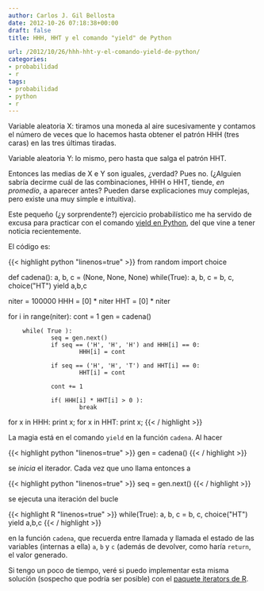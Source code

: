 ```yaml
---
author: Carlos J. Gil Bellosta
date: 2012-10-26 07:18:38+00:00
draft: false
title: HHH, HHT y el comando "yield" de Python

url: /2012/10/26/hhh-hht-y-el-comando-yield-de-python/
categories:
- probabilidad
- r
tags:
- probabilidad
- python
- r
---
```


Variable aleatoria X: tiramos una moneda al aire sucesivamente y contamos el número de veces que lo hacemos hasta obtener el patrón HHH (tres caras) en las tres últimas tiradas.

Variable aleatoria Y: lo mismo, pero hasta que salga el patrón HHT.

Entonces las medias de X e Y son iguales, ¿verdad? Pues no. (¿Alguien sabría decirme cuál de las combinaciones, HHH o HHT, tiende, _en promedio_, a aparecer antes? Pueden darse explicaciones muy complejas, pero existe una muy simple e intuitiva).

Este pequeño (¿y sorprendente?) ejercicio probabilístico me ha servido de excusa para practicar con el comando [yield en Python](http://stackoverflow.com/questions/231767/the-python-yield-keyword-explained), del que vine a tener noticia recientemente.

El código es:

{{< highlight python "linenos=true" >}}
from random import choice

def cadena():
        a, b, c = (None, None, None)
        while(True):
                a, b, c = b, c, choice("HT")
                yield a,b,c

niter = 100000
HHH = [0] * niter
HHT = [0] * niter

for i in range(niter):
        cont = 1
        gen = cadena()

        while( True ):
                seq = gen.next()
                if seq == ('H', 'H', 'H') and HHH[i] == 0:
                        HHH[i] = cont

                if seq == ('H', 'H', 'T') and HHT[i] == 0:
                        HHT[i] = cont

                cont += 1

                if( HHH[i] * HHT[i] > 0 ):
                        break

for x in HHH:
        print x;
for x in HHT:
        print x;
{{< / highlight >}}

La magia está en el comando `yield` en la función `cadena`. Al hacer

{{< highlight python "linenos=true" >}}
gen = cadena()
{{< / highlight >}}

se _inicia_ el iterador. Cada vez que uno llama entonces a

{{< highlight python "linenos=true" >}}
seq = gen.next()
{{< / highlight >}}

se ejecuta una iteración del bucle

{{< highlight R "linenos=true" >}}
while(True):
        a, b, c = b, c, choice("HT")
        yield a,b,c
{{< / highlight >}}

en la función `cadena`, que recuerda entre llamada y llamada el estado de las variables (internas a ella) `a`, `b` y `c` (además de devolver, como haría `return`, el valor generado.

Si tengo un poco de tiempo, veré si puedo implementar esta misma solucíón (sospecho que podría ser posible) con el [paquete iterators de R](http://cran.r-project.org/web/packages/iterators/index.html).
